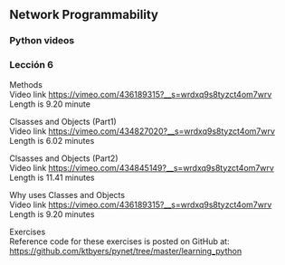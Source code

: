 ## Network Programmability
### Python videos

### Lección 6

 
Methods    
Video link https://vimeo.com/436189315?__s=wrdxq9s8tyzct4om7wrv  
Length is 9.20 minute  
 
Clsasses and Objects (Part1)  
Video link https://vimeo.com/434827020?__s=wrdxq9s8tyzct4om7wrv  
Length is 6.02 minutes  
 
Clsasses and Objects (Part2)  
Video link https://vimeo.com/434845149?__s=wrdxq9s8tyzct4om7wrv   
Length is 11.41 minutes  
 
Why uses Classes and Objects  
Video link https://vimeo.com/436189315?__s=wrdxq9s8tyzct4om7wrv  
Length is 9.20 minutes  
 

Exercises  
Reference code for these exercises is posted on GitHub at:  
https://github.com/ktbyers/pynet/tree/master/learning_python 